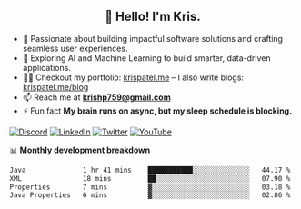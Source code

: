 <h2 align="center">👋 Hello! I'm Kris.</h2>

- 🚀 Passionate about building impactful software solutions and crafting seamless user experiences.<br>
- 🤖 Exploring AI and Machine Learning to build smarter, data-driven applications.<br>
- 👨‍💻 Checkout my portfolio: [krispatel.me](https://krispatel.me) – I also write blogs: [krispatel.me/blog](https://krispatel.me/blog)
- 📫 Reach me at **krishp759@gmail.com**<br>
- ⚡ Fun fact **My brain runs on async, but my sleep schedule is blocking.**

[![Discord](https://img.shields.io/badge/discord-36393e?style=for-the-badge&logo=discord&logoColor=#5865F2)](https://discord.gg/684004012210651146)
[![LinkedIn](https://img.shields.io/badge/linkedin-0072b1?style=for-the-badge&logo=linkedin&logoColor=#0A66C2)](linkedin.com/in/kris-patel-985158250/)
[![Twitter](https://img.shields.io/badge/Twitter-1DA1F2?style=for-the-badge&logo=twitter&logoColor=white)](https://twitter.com/Kris__Logan)
[![YouTube](https://img.shields.io/badge/YouTube-FF0000?style=for-the-badge&logo=youtube&logoColor=white)](https://youtube.com/@krisgenics4404) 

📊 **Monthly development breakdown**
<!--START_SECTION:waka-->

```txt
Java              1 hr 41 mins    ███████████░░░░░░░░░░░░░░   44.17 %
XML               18 mins         ██░░░░░░░░░░░░░░░░░░░░░░░   07.90 %
Properties        7 mins          ▓░░░░░░░░░░░░░░░░░░░░░░░░   03.18 %
Java Properties   6 mins          ▓░░░░░░░░░░░░░░░░░░░░░░░░   02.86 %
```

<!--END_SECTION:waka-->
